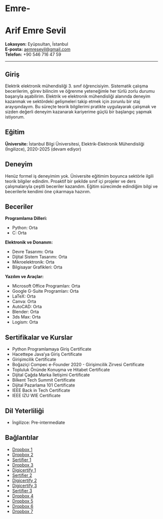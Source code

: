 # Emre-
# Arif Emre Sevil

**Lokasyon:** Eyüpsultan, İstanbul  
**E-posta:** aemresevil@gmail.com  
**Telefon:** +90 546 716 47 59  

---

## Giriş

Elektrik elektronik mühendisliği 3. sınıf öğrencisiyim. Sistematik çalışma becerilerim, görev bilincim ve öğrenme yeteneğimle her türlü zorlu durumu başarıyla aşabilirim. Elektrik ve elektronik mühendisliği alanında deneyim kazanmak ve sektördeki gelişmeleri takip etmek için zorunlu bir staj arayışındayım. Bu süreçte teorik bilgilerimi pratikte uygulayarak çalışmak ve sizden değerli deneyim kazanarak kariyerime güçlü bir başlangıç yapmak istiyorum.

## Eğitim

**Üniversite:** İstanbul Bilgi Üniversitesi, Elektrik-Elektronik Mühendisliği (İngilizce), 2020-2025 (devam ediyor)

## Deneyim

Henüz formel iş deneyimim yok. Üniversite eğitimim boyunca sektörle ilgili teorik bilgiler edindim. Proaktif bir şekilde sınıf içi projeler ve ders çalışmalarıyla çeşitli beceriler kazandım. Eğitim sürecimde edindiğim bilgi ve becerilerle kendimi öne çıkarmaya hazırım.

## Beceriler

**Programlama Dilleri:**
- Python: Orta
- C: Orta

**Elektronik ve Donanım:**
- Devre Tasarımı: Orta
- Dijital Sistem Tasarımı: Orta
- Mikroelektronik: Orta
- Bilgisayar Grafikleri: Orta

**Yazılım ve Araçlar:**
- Microsoft Office Programları: Orta
- Google G-Suite Programları: Orta
- LaTeX: Orta
- Canva: Orta
- AutoCAD: Orta
- Blender: Orta
- 3ds Max: Orta
- Logism: Orta

## Sertifikalar ve Kurslar

- Python Programlamaya Giriş Certificate
- Hacettepe Java’ya Giriş Certificate
- Girişimcilik Certificate
- Boğaziçi Compec e-Founder 2020 - Girişimcilik Zirvesi Certificate
- Topluluk Önünde Konuşma ve Hitabet Certificate
- Dijital Çağda Marka İletişimi Certificate
- Bilkent Tech Summit Certificate
- Dijital Pazarlama 101 Certificate
- IEEE Back in Tech Certificate
- IEEE IZU WIE Certificate

## Dil Yeterliliği

- İngilizce: Pre-intermediate

## Bağlantılar

- [Dropbox 1](https://www.dropbox.com/scl/fo/nlig50fxo7pl71gdgul3f/h?rlkey=jthbxcm3jcaxdzcky6ga7yfxp&dl=0)
- [Dropbox 2](https://www.dropbox.com/scl/fo/i20unid72lad8w37gjjdw/h?rlkey=ypljccrhe05ql2fpfg909q8j6&dl=0)
- [Sertifier 1](https://verified.sertifier.com/en/verify/95063921069411/)
- [Dropbox 3](https://www.dropbox.com/scl/fi/r7dppqbhrs2kq21msa8cn/23-arif-emre-sevil.pdf?rlkey=vd5w3n9jebehe7gi53upinb47&dl=0)
- [Digicertify 1](https://digicertify.net//my/EY3OknVY)
- [Sertifier 2](https://verified.sertifier.com/tr/verify/582296753805/)
- [Digicertify 2](https://digicertify.net//my/EY3OQOWY)
- [Digicertify 3](https://digicertify.net//my/J2wxmby5)
- [Sertifier 3](https://verified.sertifier.com/tr/verify/147904115157/)
- [Dropbox 4](https://www.dropbox.com/scl/fi/oubnfvmmqltdwcjq3bmlx/akbank-dijital-pazarlama-sertifikia.pdf?rlkey=pwzus9oimuhddi8ofbqxv3qlx&dl=0)
- [Dropbox 5](https://www.dropbox.com/scl/fi/qfkckkt8wnvagwjodfwuq/output_Emre-SEVIL.jpg?rlkey=01syopx4dgg2z8xk9fyo9rkjj&dl=0)
- [Dropbox 6](https://www.dropbox.com/scl/fi/b93r2wnwelizum8075zsd/Arif-Emre-Sevil.pdf?rlkey=yxpanoxv5e8dgd4h6m68p5vab&dl=0)
- [Dropbox 7](https://www.dropbox.com/scl/fi/m4n707k468fcw4xltk9ey/a7219ab29e944b2b9dcfeae2590c9b79.pdf?rlkey=3v2k9t9wy3sge63xfgqaiqv2o&dl=0)

